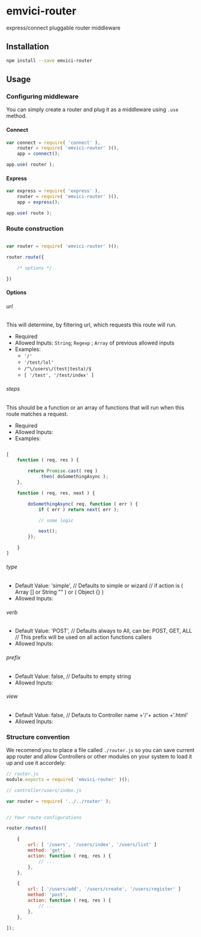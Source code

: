emvici-router
=============

express/connect pluggable router middleware

## Installation

```bash
npm install --save emvici-router
```

## Usage

### Configuring middleware

You can simply create a router and plug it as a middleware using `.use` method.

#### Connect

```js
var connect = require( 'connect' ),
    router = require( 'emvici-router' )(),
    app = connect();

app.use( router );

```

#### Express

```js
var express = require( 'express' ),
    router = require( 'emvici-router' )(),
    app = express();

app.use( route );

```

### Route construction

```js

var router = require( 'emvici-router' )();

router.route({

    /* options */

})

```

#### Options

###### url

This will determine, by filtering url, which requests this route will run.

* Required
* Allowed Inputs: `String`; `Regexp` ; `Array` of previous allowed inputs
* Examples:
    * `'/'`
    * `'/test/lol'`
    * `/^\/users\/(test|testa)/$`
    * `[ '/test', '/test/index' ]`

###### steps

This should be a function or an array of functions that will run when this route
matches a request.

* Required
* Allowed Inputs:
* Examples:

```js

```

```js
[
    function ( req, res ) {

        return Promise.cast( req )
            .then( doSomethingAsync );
    },

    function ( req, res, next ) {

        doSomethingAsync( req, function ( err ) {
            if ( err ) return next( err );

            // some logic

            next();
        });

    }
]
```

###### type

* Default Value: 'simple', // Defaults to simple or wizard // if action is ( Array [] or String "" ) or ( Object {} )
* Allowed Inputs:




###### verb

* Default Value: 'POST', // Defaults always to All, can be: POST, GET, ALL // This prefix will be used on all action functions callers
* Allowed Inputs:




###### prefix

* Default Value: false, // Defaults to empty string
* Allowed Inputs:




###### view

* Default Value: false, // Defauts to Controller name +'/'+ action +'.html'
* Allowed Inputs:




### Structure convention

We recomend you to place a file called `./router.js` so you can save current app
router and allow Controllers or other modules on your system to load it up and
use it accordely:

```js
// router.js
module.exports = require( 'emvici-router' )();
```

```js
// controller/users/index.js

var router = require( '../../router' );


// Your route configurations

router.routes([

    {
        url: [ '/users', '/users/index', '/users/list' ]
        method: 'get',
        action: function ( req, res ) {
            // ...
        },
    },

    {
        url: [ '/users/add', '/users/create', '/users/register' ]
        method: 'post',
        action: function ( req, res ) {
            // ...
        },
    },

]);


```
